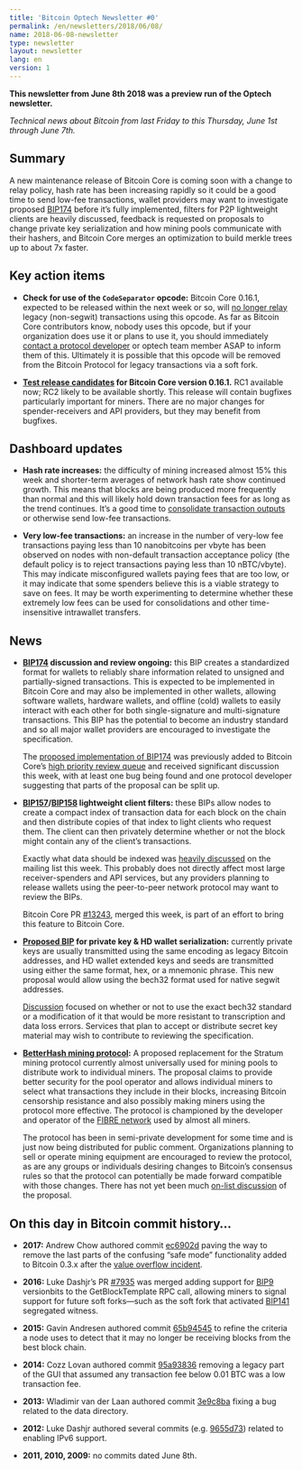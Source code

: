 ```yaml
---
title: 'Bitcoin Optech Newsletter #0'
permalink: /en/newsletters/2018/06/08/
name: 2018-06-08-newsletter
type: newsletter
layout: newsletter
lang: en
version: 1
---
```


**This newsletter from June 8th 2018 was a preview run of the Optech newsletter.**

*Technical news about Bitcoin from last Friday to this Thursday, June 1st through June 7th.*

## Summary

A new maintenance release of Bitcoin Core is coming soon with a change to relay policy, hash rate has been increasing rapidly so it could be a good time to send low-fee transactions, wallet providers may want to investigate proposed [BIP174][BIP174] before it’s fully implemented, filters for P2P lightweight clients are heavily discussed, feedback is requested on proposals to change private key serialization and how mining pools communicate with their hashers, and Bitcoin Core merges an optimization to build merkle trees up to about 7x faster.

[BIP174]: https://github.com/bitcoin/bips/blob/master/bip-0174.mediawiki

## Key action items

- **Check for use of the `CodeSeparator` opcode:** Bitcoin Core 0.16.1, expected to be released within the next week or so, will [no longer relay][standardness_rules] legacy (non-segwit) transactions using this opcode. As far as Bitcoin Core contributors know, nobody uses this opcode, but if your organization does use it or plans to use it, you should immediately [contact a protocol developer][contact_dev] or optech team member ASAP to inform them of this. Ultimately it is possible that this opcode will be removed from the Bitcoin Protocol for legacy transactions via a soft fork.

[contact_dev]: https://bitcoincore.org/en/contact/
[standardness_rules]: https://github.com/bitcoin/bitcoin/pull/11423

- **[Test release candidates][rc] for Bitcoin Core version 0.16.1.** RC1 available now; RC2 likely to be available shortly. This release will contain bugfixes particularly important for miners. There are no major changes for spender-receivers and API providers, but they may benefit from bugfixes.

[rc]: https://bitcoincore.org/bin/bitcoin-core-0.16.1/

## Dashboard updates

- **Hash rate increases:** the difficulty of mining increased almost 15% this week and shorter-term averages of network hash rate show continued growth. This means that blocks are being produced more frequently than normal and this will likely hold down transaction fees for as long as the trend continues. It’s a good time to [consolidate transaction outputs][consolidate] or otherwise send low-fee transactions.

[consolidate]: https://en.bitcoin.it/wiki/Techniques_to_reduce_transaction_fees#Consolidation

- **Very low-fee transactions:** an increase in the number of very-low fee transactions paying less than 10 nanobitcoins per vbyte has been observed on nodes with non-default transaction acceptance policy (the default policy is to reject transactions paying less than 10 nBTC/vbyte). This may indicate misconfigured wallets paying fees that are too low, or it may indicate that some spenders believe this is a viable strategy to save on fees. It may be worth experimenting to determine whether these extremely low fees can be used for consolidations and other time-insensitive intrawallet transfers.

## News

- **[BIP174][BIP174] discussion and review ongoing:** this BIP creates a standardized format for wallets to reliably share information related to unsigned and partially-signed transactions. This is expected to be implemented in Bitcoin Core and may also be implemented in other wallets, allowing software wallets, hardware wallets, and offline (cold) wallets to easily interact with each other for both single-signature and multi-signature transactions. This BIP has the potential to become an industry standard and so all major wallet providers are encouraged to investigate the specification.

  The [proposed implementation of BIP174][PR12136] was previously added to Bitcoin Core’s [high priority review queue][high priority] and received significant discussion this week, with at least one bug being found and one protocol developer suggesting that parts of the proposal can be split up.

[BIP174]: https://github.com/bitcoin/bips/blob/master/bip-0174.mediawiki
[PR12136]: https://github.com/bitcoin/bitcoin/pull/12136
[high priority]: https://github.com/bitcoin/bitcoin/projects/8

- **[BIP157][BIP157]/[BIP158][BIP158] lightweight client filters:** these BIPs allow nodes to create a compact index of transaction data for each block on the chain and then distribute copies of that index to light clients who request them. The client can then privately determine whether or not the block might contain any of the client’s transactions.

  Exactly what data should be indexed was [heavily discussed][BIP158 discussion] on the mailing list this week. This probably does not directly affect most large receiver-spenders and API services, but any providers planning to release wallets using the peer-to-peer network protocol may want to review the BIPs.

  Bitcoin Core PR [#13243][PR 13243], merged this week, is part of an effort to bring this feature to Bitcoin Core.

[BIP157]: https://github.com/bitcoin/bips/blob/master/bip-0157.mediawiki
[BIP158]: https://github.com/bitcoin/bips/blob/master/bip-0158.mediawiki
[BIP158 discussion]: https://lists.linuxfoundation.org/pipermail/bitcoin-dev/2018-June/016057.html
[PR 13243]: https://github.com/bitcoin/bitcoin/pull/13243

- **[Proposed BIP][bech32 keys] for private key & HD wallet serialization:** currently private keys are usually transmitted using the same encoding as legacy Bitcoin addresses, and HD wallet extended keys and seeds are transmitted using either the same format, hex, or a mnemonic phrase. This new proposal would allow using the bech32 format used for native segwit addresses.

  [Discussion][bech32 keys discussion] focused on whether or not to use the exact bech32 standard or a modification of it that would be more resistant to transcription and data loss errors. Services that plan to accept or distribute secret key material may wish to contribute to reviewing the specification.

[bech32 keys]: https://gist.github.com/jonasschnelli/68a2a5a5a5b796dc9992f432e794d719
[bech32 keys discussion]: https://lists.linuxfoundation.org/pipermail/bitcoin-dev/2018-June/016065.html

- **[BetterHash mining protocol][BetterHash spec]:** A proposed replacement for the Stratum mining protocol currently almost universally used for mining pools to distribute work to individual miners. The proposal claims to provide better security for the pool operator and allows individual miners to select what transactions they include in their blocks, increasing Bitcoin censorship resistance and also possibly making miners using the protocol more effective. The protocol is championed by the developer and operator of the [FIBRE network][FIBRE] used by almost all miners.

  The protocol has been in semi-private development for some time and is just now being distributed for public comment. Organizations planning to sell or operate mining equipment are encouraged to review the protocol, as are any groups or individuals desiring changes to Bitcoin’s consensus rules so that the protocol can potentially be made forward compatible with those changes. There has not yet been much [on-list discussion][BetterHash discussion] of the proposal.

[BetterHash spec]: https://github.com/TheBlueMatt/bips/blob/betterhash/bip-XXXX.mediawiki
[FIBRE]: http://bitcoinfibre.org/
[BetterHash discussion]: https://lists.linuxfoundation.org/pipermail/bitcoin-dev/2018-June/016077.html

## On this day in Bitcoin commit history…

- **2017:** Andrew Chow authored commit [ec6902d][commitec6902d] paving the way to remove the last parts of the confusing “safe mode” functionality added to Bitcoin 0.3.x after the [value overflow incident][value overflow].

[commitec6902d]: https://github.com/bitcoin/bitcoin/commit/ec6902d0ea2bbe75179684fc71849d5e34647a14
[value overflow]: https://en.bitcoin.it/wiki/Value_overflow_incident

- **2016:** Luke Dashjr’s PR [#7935][PR7953] was merged adding support for [BIP9] versionbits to the GetBlockTemplate RPC call, allowing miners to signal support for future soft forks—such as the soft fork that activated [BIP141] segregated witness.

[PR7953]: https://github.com/bitcoin/bitcoin/pull/7935
[BIP9]: https://github.com/bitcoin/bips/blob/master/bip-0009.mediawiki
[BIP141]: https://github.com/bitcoin/bips/blob/master/bip-0141.mediawiki

- **2015:** Gavin Andresen authored commit [65b94545][commit65b94545] to refine the criteria a node uses to detect that it may no longer be receiving blocks from the best block chain.

[commit65b94545]: https://github.com/bitcoin/bitcoin/commit/65b94545036ae6e38e79e9c7166a3ba1ddb83f66

- **2014:** Cozz Lovan authored commit [95a93836][commit95a93836] removing a legacy part of the GUI that assumed any transaction fee below 0.01 BTC was a low transaction fee.

[commit95a93836]: https://github.com/bitcoin/bitcoin/commit/95a93836d8ab3e5f2412503dfafdf54db4f8c1ee

- **2013:** Wladimir van der Laan authored commit [3e9c8ba][commit3e9c8ba] fixing a bug related to the data directory.

[commit3e9c8ba]: https://github.com/bitcoin/bitcoin/commit/3e9c8bab54371364f8e70c3b44e732c593b43a76

- **2012:** Luke Dashjr authored several commits (e.g. [9655d73][commit9655d73]) related to enabling IPv6 support.

[commit9655d73]: https://github.com/bitcoin/bitcoin/commit/9655d73f49cd4da189ddb2ed708c26dc4cb3babe

- **2011, 2010, 2009:** no commits dated June 8th.
